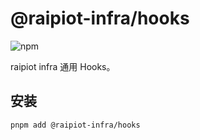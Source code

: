 # @raipiot-infra/hooks

![npm](https://img.shields.io/npm/v/@raipiot-infra/hooks?logo=typescript&label=hooks&registry_uri=http%3A%2F%2Fnpm-registry.raipiot.com%3A4873)

raipiot infra 通用 Hooks。

## 安装

```bash
pnpm add @raipiot-infra/hooks
```
